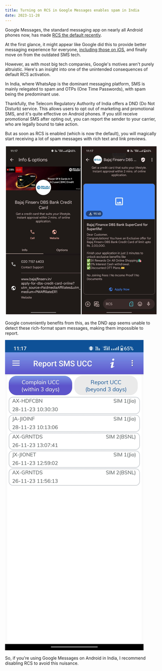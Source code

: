```yaml
---
title: Turning on RCS in Google Messages enables spam in India
date: 2023-11-28
---
```

Google Messages, the standard messaging app on nearly all Android phones now, has made [RCS the default recently](https://techcrunch.com/2023/08/08/google-messages-will-now-use-rcs-by-default-and-encrypt-group-chats/).

At the first glance, it might appear like Google did this to provide better messaging experience for everyone, [including those on iOS](https://www.android.com/get-the-message/), and finally move on from the outdated SMS tech.

However, as with most big tech companies, Google's motives aren't purely altruistic. Here's an insight into one of the unintended consequences of default RCS activation.

In India, where WhatsApp is the dominant messaging platform, SMS is mainly relegated to spam and OTPs (One Time Passwords), with spam being the predominant use.

Thankfully, the Telecom Regulatory Authority of India offers a DND (Do Not Disturb) service. This allows users to opt out of marketing and promotional SMS, and it's quite effective on Android phones. If you still receive promotional SMS after opting out, you can report the sender to your carrier, who are legally bound to take action.

But as soon as RCS is enabled (which is now the default), you will magically start receiving a lot of spam messages with rich text and link previews.

![spam](collage.jpeg)

Google conveniently benefits from this, as the DND app seems unable to detect these rich-format spam messages, making them impossible to report.

![dnd-app](3.jpeg)

So, if you're using Google Messages on Android in India, I recommend disabling RCS to avoid this nuisance.